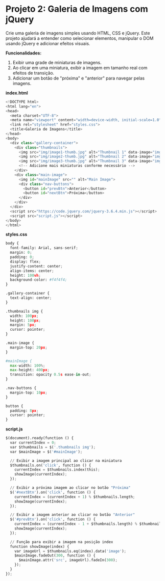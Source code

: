 # Projeto 2: Galeria de Imagens com jQuery

Crie uma galeria de imagens simples usando HTML, CSS e jQuery. Este projeto ajudará a entender como selecionar elementos, manipular o DOM usando jQuery e adicionar efeitos visuais.

**Funcionalidades:**

1. Exibir uma grade de miniaturas de imagens.
2. Ao clicar em uma miniatura, exibir a imagem em tamanho real com efeitos de transição.
3. Adicionar um botão de "próxima" e "anterior" para navegar pelas imagens.

**index.html**

```python
<!DOCTYPE html>
<html lang="en">
<head>
  <meta charset="UTF-8">
  <meta name="viewport" content="width=device-width, initial-scale=1.0">
  <link rel="stylesheet" href="styles.css">
  <title>Galeria de Imagens</title>
</head>
<body>
  <div class="gallery-container">
    <div class="thumbnails">
      <img src="img/image1-thumb.jpg" alt="Thumbnail 1" data-image="img/image1.jpg">
      <img src="img/image2-thumb.jpg" alt="Thumbnail 2" data-image="img/image2.jpg">
      <img src="img/image3-thumb.jpg" alt="Thumbnail 3" data-image="img/image3.jpg">
      <!-- Adicione mais miniaturas conforme necessário -->
    </div>
    <div class="main-image">
      <img id="mainImage" src="" alt="Main Image">
      <div class="nav-buttons">
        <button id="prevBtn">Anterior</button>
        <button id="nextBtn">Próxima</button>
      </div>
    </div>
  </div>
  <script src="https://code.jquery.com/jquery-3.6.4.min.js"></script>
  <script src="script.js"></script>
</body>
</html>
```

**styles.css**

```python
body {
  font-family: Arial, sans-serif;
  margin: 0;
  padding: 0;
  display: flex;
  justify-content: center;
  align-items: center;
  height: 100vh;
  background-color: #f4f4f4;
}

.gallery-container {
  text-align: center;
}

.thumbnails img {
  width: 100px;
  height: 100px;
  margin: 5px;
  cursor: pointer;
}

.main-image {
  margin-top: 20px;
}

#mainImage {
  max-width: 100%;
  max-height: 400px;
  transition: opacity 0.5s ease-in-out;
}

.nav-buttons {
  margin-top: 10px;
}

button {
  padding: 8px;
  cursor: pointer;
}
```

**script.js**

```python
$(document).ready(function () {
  var currentIndex = 0;
  var $thumbnails = $('.thumbnails img');
  var $mainImage = $('#mainImage');

  // Exibir a imagem principal ao clicar na miniatura
  $thumbnails.on('click', function () {
    currentIndex = $thumbnails.index(this);
    showImage(currentIndex);
  });

  // Exibir a próxima imagem ao clicar no botão "Próxima"
  $('#nextBtn').on('click', function () {
    currentIndex = (currentIndex + 1) % $thumbnails.length;
    showImage(currentIndex);
  });

  // Exibir a imagem anterior ao clicar no botão "Anterior"
  $('#prevBtn').on('click', function () {
    currentIndex = (currentIndex - 1 + $thumbnails.length) % $thumbnails.length;
    showImage(currentIndex);
  });

  // Função para exibir a imagem na posição index
  function showImage(index) {
    var imageUrl = $thumbnails.eq(index).data('image');
    $mainImage.fadeOut(300, function () {
      $mainImage.attr('src', imageUrl).fadeIn(300);
    });
  }
});
```